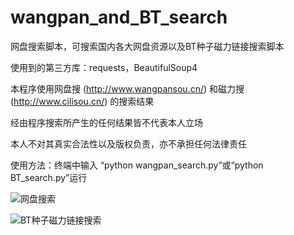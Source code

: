 wangpan_and_BT_search
=====================

网盘搜索脚本，可搜索国内各大网盘资源以及BT种子磁力链接搜索脚本

使用到的第三方库：requests，BeautifulSoup4

本程序使用网盘搜 (http://www.wangpansou.cn/) 和磁力搜 (http://www.cilisou.cn/) 的搜索结果

经由程序搜索所产生的任何结果皆不代表本人立场

本人不对其真实合法性以及版权负责，亦不承担任何法律责任

使用方法：终端中输入 “python wangpan_search.py”或“python BT_search.py”运行

![网盘搜索](http://ww1.sinaimg.cn/large/afc23168jw1ek8q04c0nlj211y0lcdli.jpg)

![BT种子磁力链接搜索](http://ww1.sinaimg.cn/large/afc23168jw1ek8q00h15qj211y0lcgtg.jpg)
